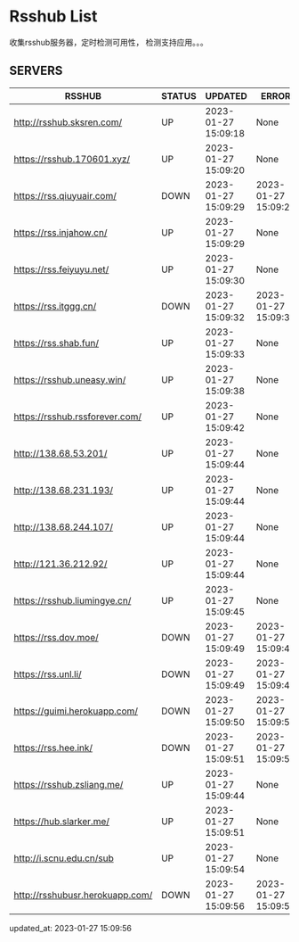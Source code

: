 # Rsshub List

收集rsshub服务器，定时检测可用性， 检测支持应用。。。


## SERVERS

|  RSSHUB   | STATUS  | UPDATED  | ERROR  | TWITTER |  
|  ----  | ----  | ----  | ----  | ---- |  
| http://rsshub.sksren.com/ | UP | 2023-01-27 15:09:18 | None |OK|  
| https://rsshub.170601.xyz/ | UP | 2023-01-27 15:09:20 | None |OK|  
| https://rss.qiuyuair.com/ | DOWN | 2023-01-27 15:09:29 | 2023-01-27 15:09:29 |  
| https://rss.injahow.cn/ | UP | 2023-01-27 15:09:29 | None ||  
| https://rss.feiyuyu.net/ | UP | 2023-01-27 15:09:30 | None |OK|  
| https://rss.itggg.cn/ | DOWN | 2023-01-27 15:09:32 | 2023-01-27 15:09:32 |  
| https://rss.shab.fun/ | UP | 2023-01-27 15:09:33 | None |OK|  
| https://rsshub.uneasy.win/ | UP | 2023-01-27 15:09:38 | None |OK|  
| https://rsshub.rssforever.com/ | UP | 2023-01-27 15:09:42 | None |OK|  
| http://138.68.53.201/ | UP | 2023-01-27 15:09:44 | None ||  
| http://138.68.231.193/ | UP | 2023-01-27 15:09:44 | None ||  
| http://138.68.244.107/ | UP | 2023-01-27 15:09:44 | None ||  
| http://121.36.212.92/ | UP | 2023-01-27 15:09:44 | None ||  
| https://rsshub.liumingye.cn/ | UP | 2023-01-27 15:09:45 | None |OK|  
| https://rss.dov.moe/ | DOWN | 2023-01-27 15:09:49 | 2023-01-27 15:09:49 |  
| https://rss.unl.li/ | DOWN | 2023-01-27 15:09:49 | 2023-01-27 15:09:49 |  
| https://guimi.herokuapp.com/ | DOWN | 2023-01-27 15:09:50 | 2023-01-27 15:09:50 |  
| https://rss.hee.ink/ | DOWN | 2023-01-27 15:09:51 | 2023-01-27 15:09:51 |  
| https://rsshub.zsliang.me/ | UP | 2023-01-27 15:09:44 | None |OK|  
| https://hub.slarker.me/ | UP | 2023-01-27 15:09:51 | None |OK|  
| http://i.scnu.edu.cn/sub | UP | 2023-01-27 15:09:54 | None ||  
| http://rsshubusr.herokuapp.com/ | DOWN | 2023-01-27 15:09:56 | 2023-01-27 15:09:56 |  
  

updated_at: 2023-01-27 15:09:56  
